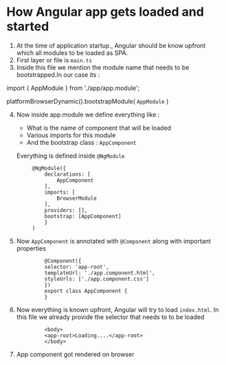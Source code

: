 # How Angular app gets loaded and started

1. At the time of application startup., Angular should be know upfront which all modules to be loaded as SPA.
2. First layer or file is `main.ts`
3. Inside this file we mention the module name that needs to be bootstrapped.In our case its :

import { AppModule } from './app/app.module';

platformBrowserDynamic().bootstrapModule(
  `AppModule`
)

4. Now inside app.module we define everything like :
    - What is the name of component that will be loaded
    - Various imports for this module
    - And the bootstrap class : `AppComponent`

    Everything is defined inside `@NgModule`

            @NgModule({
                declarations: [
                    AppComponent
                ],
                imports: [
                    BrowserModule
                ],
                providers: [],
                bootstrap: [AppComponent]
                }
            )

5. Now `AppComponent` is annotated with `@Component` along with important properties

                @Component({
                selector: 'app-root',
                templateUrl: './app.component.html',
                styleUrls: ['./app.component.css']
                })
                export class AppComponent {
                }

6. Now everything is known upfront, Angular will try to load `index.html`. In this file we already provide the selector that needs to to be loaded 

                <body>
                <app-root>Loading....</app-root>
                </body>
7. App component got rendered on browser
